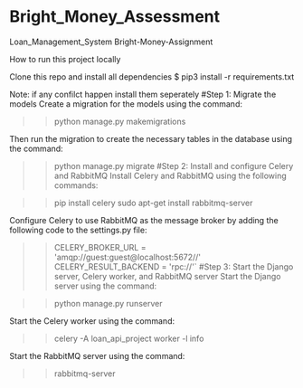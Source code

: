 # Bright_Money_Assessment

Loan_Management_System
Bright-Money-Assignment

How to run this project locally

Clone this repo and install all dependencies
$ pip3 install -r requirements.txt

Note: if any confilct happen install them seperately
#Step 1: Migrate the models Create a migration for the models using the command:

>> python manage.py makemigrations

Then run the migration to create the necessary tables in the database using the command:

>> python manage.py migrate
#Step 2: Install and configure Celery and RabbitMQ Install Celery and RabbitMQ using the following commands:

>> pip install celery
>> sudo apt-get install rabbitmq-server

Configure Celery to use RabbitMQ as the message broker by adding the following code to the settings.py file:

>>CELERY_BROKER_URL = 'amqp://guest:guest@localhost:5672//'
>>CELERY_RESULT_BACKEND = 'rpc://'`
#Step 3: Start the Django server, Celery worker, and RabbitMQ server Start the Django server using the command:

>> python manage.py runserver

Start the Celery worker using the command:
>> celery -A loan_api_project worker -l info

Start the RabbitMQ server using the command:
>>rabbitmq-server
